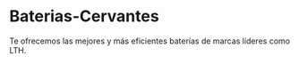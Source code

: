 # Baterias-Cervantes
Te ofrecemos las mejores y más eficientes baterías de marcas líderes como LTH.

